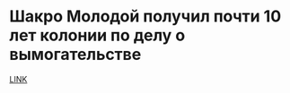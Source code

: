 # Шакро Молодой получил почти 10 лет колонии по делу о вымогательстве



[LINK](https://varlamov.ru/2850052.html)